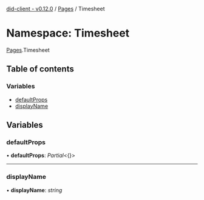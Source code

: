 [did-client - v0.12.0](../README.md) / [Pages](pages.md) / Timesheet

# Namespace: Timesheet

[Pages](pages.md).Timesheet

## Table of contents

### Variables

- [defaultProps](pages.timesheet.md#defaultprops)
- [displayName](pages.timesheet.md#displayname)

## Variables

### defaultProps

• **defaultProps**: *Partial*<{}\>

___

### displayName

• **displayName**: *string*

